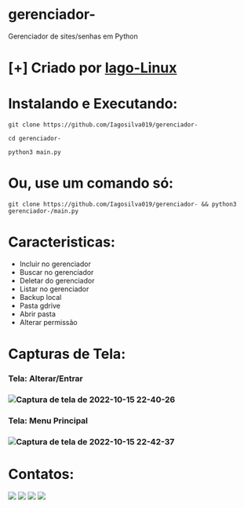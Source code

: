 # gerenciador-
Gerenciador de sites/senhas em Python

# [+] Criado por <a href = "https://github.com/Iagosilva019" >Iago-Linux <a />

# Instalando e Executando:
    
```git clone https://github.com/Iagosilva019/gerenciador-```
    
```cd gerenciador-```
    
```python3 main.py```
# Ou, use um comando só:
    
```git clone https://github.com/Iagosilva019/gerenciador- && python3 gerenciador-/main.py```
  
# Caracteristicas:
  - Incluir no gerenciador
  - Buscar no gerenciador
  - Deletar do gerenciador
  - Listar no gerenciador
  - Backup local
  - Pasta gdrive
  - Abrir pasta
  - Alterar permissão
  
# Capturas de Tela:
  <h3>Tela: Alterar/Entrar<h3>

   ![Captura de tela de 2022-10-15 22-40-26](https://user-images.githubusercontent.com/92806149/196013890-3e2591c8-7cbc-4ad4-b1f6-65d203c13701.png)

  <h3>Tela: Menu Principal<h3>
      
   ![Captura de tela de 2022-10-15 22-42-37](https://user-images.githubusercontent.com/92806149/196013943-6f724750-8197-4179-b0e2-1c5961a8676a.png)

  
  
# Contatos:
   <div align="center> 

  <a href="https://instagram.com/_.iago3._" target="_blank"><img src="https://img.shields.io/badge/-Instagram-%23E4405F?style=for-the-badge&logo=instagram&logoColor=white" target="_blank"></a>
 <a href="https://discord.com/channels/@Eren _Ye21" target="_blank"><img src="https://img.shields.io/badge/Discord-7289DA?style=for-the-badge&logo=discord&logoColor=white" target="_blank"></a> 
  <a href = "mailto:iagosilva@ufpi.br"><img src="https://img.shields.io/badge/-Gmail-%23333?style=for-the-badge&logo=gmail&logoColor=white" target="_blank"></a>
  <a href="https://www.linkedin.com/in/iago-silva-0ab8ab22b/" target="_blank"><img src="https://img.shields.io/badge/-LinkedIn-%230077B5?style=for-the-badge&logo=linkedin&logoColor=white" target="_blank"></a> 
</div>
    
  

